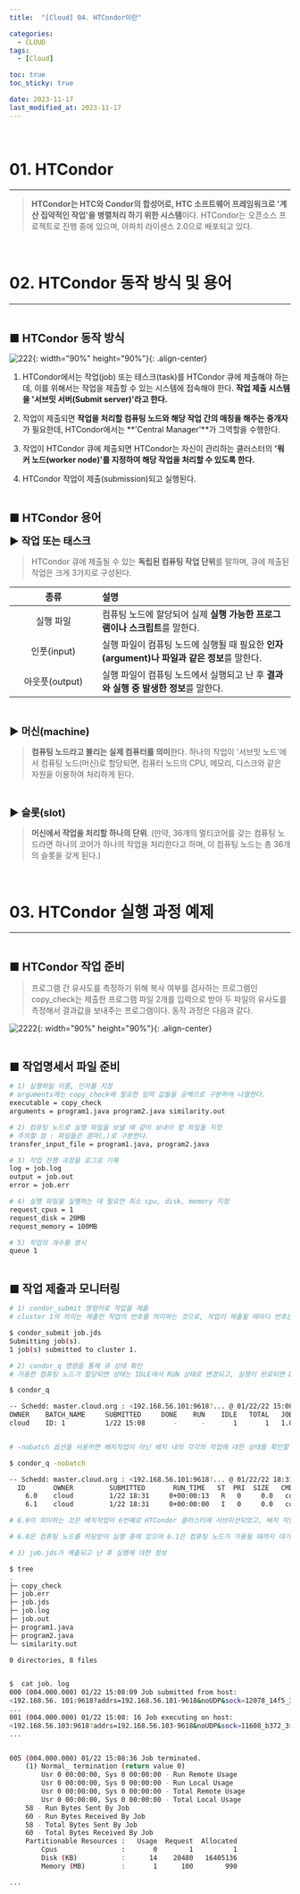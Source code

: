 ```yaml
---
title:  "[Cloud] 04. HTCondor이란" 

categories:
  - CLOUD
tags:
  - [Cloud]

toc: true
toc_sticky: true

date: 2023-11-17
last_modified_at: 2023-11-17
---
```

<br>

# 01. HTCondor
---

<style>
table {
    font-size: 12pt;
}
table th:first-of-type {
    width: 5%;
}
table th:nth-of-type(2) {
    width: 15%;
}
table th:nth-of-type(3) {
    width: 50%;
}
table th:nth-of-type(4) {
    width: 30%;
}
big {
    font-size: 15pt;
}
small { 
    font-size: 18px 
}
</style>

> **HTCondor는 HTC와 Condor의 합성어로, HTC 소프트웨어 프레임워크로 '계산 집약적인 작업'을 병렬처리 하기 위한 시스템**이다. HTCondor는 오픈소스 프로젝트로 진행 중에 있으며, 아파치 라이센스 2.0으로 배포되고 있다.

<br>

# 02. HTCondor 동작 방식 및 용어
---

<br>

<big> **■ HTCondor 동작 방식** </big> <br>

![222](https://github.com/revenge1005/bash_shell/assets/42735894/d44d25a4-e940-48bb-aefe-bff09ad4331a){: width="90%" height="90%"}{: .align-center}

1. HTCondor에서는 작업(job) 또는 테스크(task)를 HTCondor 큐에 제출해야 하는데, 이를 위해서는 작업을 제출할 수 있는 시스템에 접속해야 한다. **작업 제출 시스템을 '서브밋 서버(Submit server)'라고 한다.**

2. 작업이 제출되면 **작업을 처리할 컴퓨팅 노드와 해당 작업 간의 매칭을 해주는 중개자**가 필요한데, HTCondor에서는 **'Central Manager'**가 그역할을 수행한다.

3. 작업이 HTCondor 큐에 제출되면 HTCondor는 자신이 관리하는 클러스터의 **'워커 노드(worker node)'를 지정하여 해당 작업을 처리할 수 있도록 한다.**

4. HTCondor 작업이 제출(submission)되고 실행된다.

<br>

<big> **■ HTCondor 용어** </big> <br>

<small> **▶ 작업 또는 태스크** </small> <br>

> HTCondor 큐에 제출될 수 있는 **독립된 컴퓨팅 작업 단위**를 말하며, 큐에 제출된 작업은 크게 3가지로 구성된다.

| 종류 | 설명 |
| :---: | :--- |
| 실행 파일 | 컴퓨팅 노드에 할당되어 실제 **실행 가능한 프로그램이나 스크립트**를 말한다. |
| 인풋(input) | 실행 파일이 컴퓨팅 노드에 실행될 때 필요한 **인자(argument)나 파일과 같은 정보**를 말한다. |
| 아웃풋(output) | 실행 파일이 컴퓨팅 노드에서 실행되고 난 후 **결과와 실행 중 발생한 정보**를 말한다. |

<br>

<small> **▶ 머신(machine)** </small> <br>

> **컴퓨팅 노드라고 불리는 실제 컴퓨터를 의미**한다. 하나의 작업이 '서브밋 노드'에서 컴퓨팅 노드(머신)로 할당되면, 컴퓨터 노드의 CPU, 메모리, 디스크와 같은 자원을 이용하여 처리하게 된다. 

<br>

<small> **▶ 슬롯(slot)** </small> <br>

> **머신에서 작업을 처리할 하나의 단위**. (만약, 36개의 멀티코어를 갖는 컴퓨팅 노드라면 하나의 코어가 하나의 작업을 처리한다고 하며, 이 컴퓨팅 노드는 총 36개의 슬롯을 갖게 된다.)


<br>

# 03. HTCondor 실행 과정 예제
---

<br>

<big> **■ HTCondor 작업 준비** </big> <br>

> 프로그램 간 유사도를 측정하기 위해 복사 여부를 검사하는 프로그램인 copy_check는 제출한 프로그램 파일 2개를 입력으로 받아 두 파일의 유사도를 측정해서 결과값을 보내주는 프로그램이다. 동작 과정은 다음과 같다.

![2222](https://github.com/revenge1005/bash_shell/assets/42735894/dd36105c-7dcf-448d-8568-250a99d33621){: width="90%" height="90%"}{: .align-center}

<br>

<big> **■ 작업명세서 파일 준비** </big> <br>

```bash
# 1) 실행파일 이름, 인자를 지정
# arguments에는 copy_check에 필요한 입력 값들을 공백으로 구분하여 나열한다.
executable = copy_check
arguments = program1.java program2.java similarity.out

# 2) 컴퓨팅 노드로 실행 파일을 보낼 때 같이 보내야 할 파일들 지정
# 주의할 점 : 파일들은 콤마(,)로 구분한다.
transfer_input_file = program1.java, program2.java

# 3) 작업 진행 과정을 로그로 기록
log = job.log
output = job.out
error = job.err

# 4) 실행 파일을 실행하는 데 필요한 최소 cpu, disk, memory 지정
request_cpus = 1
request_disk = 20MB
request_memory = 100MB

# 5) 작업의 개수를 명시
queue 1
```

<br>

<big> **■ 작업 제출과 모니터링** </big> <br>

```bash
# 1) condor_submit 명령어로 작업을 제출
# cluster 1의 의미는 제출한 작업의 번호를 의미하는 것으로, 작업이 제출될 때마다 번호는 하나씩 증가한다.

$ condor_submit job.jds
Submitting job(s).
1 job(s) submitted to cluster 1.
```

```bash
# 2) condor_q 명령을 통해 큐 상태 확인
# 가용한 컴퓨팅 노드가 할당되면 상태는 IDLE에서 RUN 상태로 변경되고, 실행이 완료되면 DONE 상태에 완료된 작업의 수가 표시된다.

$ condor_q

-- Schedd: master.cloud.org : <192.168.56.101:9618?... @ 01/22/22 15:08:11
OWNER    BATCH_NAME     SUBMITTED     DONE    RUN    IDLE   TOTAL   JOB_IDS
cloud    ID: 1          1/22 15:08       -      -       1       1   1.0


# -nobatch 옵션을 사용하면 배치작업이 아닌 배치 내의 각각의 작업에 대한 상태를 확인할 수 있다.

$ condor_q -nobatch

-- Schedd: master.cloud.org : <192.168.56.101:9618?... @ 01/22/22 18:31:11
  ID       OWNER         SUBMITTED       RUN_TIME   ST  PRI  SIZE   CMD
    6.0    cloud         1/22 18:31     0+00:00:13   R   0     0.0   copy_check program
    6.1    cloud         1/22 18:31     0+00:00:00   I   0     0.0   copy_check program

# 6.0이 의미하는 것은 배치작업이 6번째로 HTCondor 클러스터에 서브미션되었고, 배치 작업에는 2개의 작업이 있음을 보여준다.

# 6.0은 컴퓨팅 노드를 하당받아 실행 중에 있으며 6.1은 컴퓨팅 노드가 가용될 때까지 대기상태임을 알려주고 있다.
```

```bash
# 3) job.jds가 제출되고 난 후 실행에 대한 정보

$ tree 
.
├─ copy_check
├─ job.err
├─ job.jds
├─ job.log
├─ job.out
├─ program1.java
├─ program2.java
└─ similarity.out

0 directories, 8 files


$  cat job. log
000 (004.000.000) 01/22 15:08:09 Job submitted from host:
<192.168.56. 101:9618?addrs=192.168.56.101-9618&noUDP&sock=12078_14f5_3>
...
001 (004.000.000) 01/22 15:08: 16 Job executing on host:
<192.168.56.103:9618?addrs=192.168.56.103-9618&noUDP&sock=11608_b372_3>
...


005 (004.000.000) 01/22 15:08:36 Job terminated.
    (1) Normal_ termination (return value 0)
        Usr 0 00:00:00, Sys 0 00:00:00 - Run Remote Usage
        Usr 0 00:00:00, Sys 0 00:00:00 - Run Local Usage
        Usr 0 00:00:00, Sys 0 00:00:00 - Total Remote Usage
        Usr 0 00:00:00, Sys 0 00:00:00 - Total Local Usage
    58 - Run Bytes Sent By Job
    60 - Run Bytes Received By Job
    58 - Total Bytes Sent By Job
    60 - Total Bytes Received By Job
    Partitionable Resources :   Usage  Request  Allocated
        Cpus                :       0        1          1
        Disk (KB)           :      14    20480   16405136
        Memory (MB)         :       1      100        990

...
```

